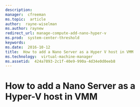 ```yaml
---
description:  
manager:  cfreeman
ms.topic:  article
author:  rayne-wiselman
ms.author: raynew
redirect_url: manage-compute-add-nano-hyper-v
ms.prod:  system-center-threshold
keywords:  
ms.date:  2016-10-12
title:  How to add a Nano Server as a Hyper V host in VMM
ms.technology:  virtual-machine-manager
ms.assetid:  424a7893-2c1f-40e9-990a-4d34e0d0eeb8
---
```


# How to add a Nano Server as a Hyper-V host in VMM
